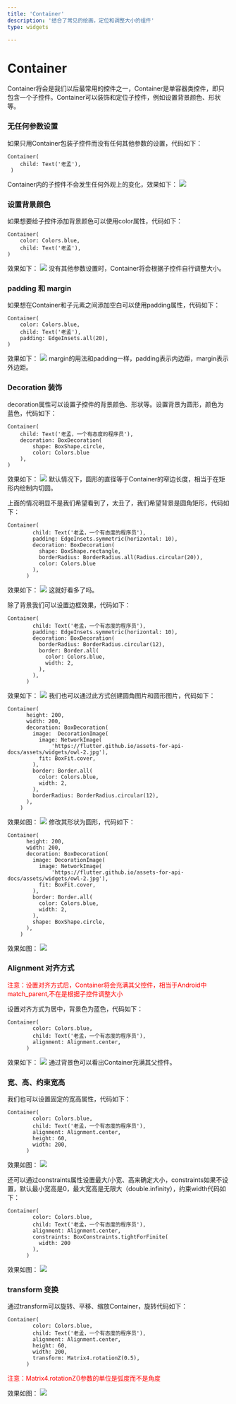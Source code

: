 ```yaml
---
title: 'Container'
description: '结合了常见的绘画，定位和调整大小的组件'
type: widgets

---
```


# Container

Container将会是我们以后最常用的控件之一，Container是单容器类控件，即只包含一个子控件。Container可以装饰和定位子控件，例如设置背景颜色、形状等。

### 无任何参数设置
如果只用Container包装子控件而没有任何其他参数的设置，代码如下：
```
Container(
	child: Text('老孟'),
 )
```
Container内的子控件不会发生任何外观上的变化，效果如下：
![](https://img-blog.csdnimg.cn/20200219100859818.png)

### 设置背景颜色
如果想要给子控件添加背景颜色可以使用color属性，代码如下：
```
Container(
	color: Colors.blue,
    child: Text('老孟'),
)
```
效果如下：
![](https://img-blog.csdnimg.cn/20200219101210240.png?x-oss-process=image/watermark,type_ZmFuZ3poZW5naGVpdGk,shadow_10,text_aHR0cHM6Ly9ibG9nLmNzZG4ubmV0L21lbmdrczE5ODc=,size_16,color_FFFFFF,t_70)
没有其他参数设置时，Container将会根据子控件自行调整大小。

### padding 和 margin
如果想在Container和子元素之间添加空白可以使用padding属性，代码如下：
```
Container(
	color: Colors.blue,
    child: Text('老孟'),
    padding: EdgeInsets.all(20),
)
```
效果如下：
![](https://img-blog.csdnimg.cn/20200219101812488.png?x-oss-process=image/watermark,type_ZmFuZ3poZW5naGVpdGk,shadow_10,text_aHR0cHM6Ly9ibG9nLmNzZG4ubmV0L21lbmdrczE5ODc=,size_16,color_FFFFFF,t_70)
margin的用法和padding一样，padding表示内边距，margin表示外边距。

### Decoration 装饰
decoration属性可以设置子控件的背景颜色、形状等。设置背景为圆形，颜色为蓝色，代码如下：
```
Container(
	child: Text('老孟，一个有态度的程序员'),
    decoration: BoxDecoration(
    	shape: BoxShape.circle,
        color: Colors.blue
	),
)
```
效果如下：
![](https://img-blog.csdnimg.cn/20200219102742392.png?x-oss-process=image/watermark,type_ZmFuZ3poZW5naGVpdGk,shadow_10,text_aHR0cHM6Ly9ibG9nLmNzZG4ubmV0L21lbmdrczE5ODc=,size_16,color_FFFFFF,t_70)
默认情况下，圆形的直径等于Container的窄边长度，相当于在矩形内绘制内切圆。

上面的情况明显不是我们希望看到了，太丑了，我们希望背景是圆角矩形，代码如下：
```
Container(
        child: Text('老孟，一个有态度的程序员'),
        padding: EdgeInsets.symmetric(horizontal: 10),
        decoration: BoxDecoration(
          shape: BoxShape.rectangle,
          borderRadius: BorderRadius.all(Radius.circular(20)),
          color: Colors.blue
        ),
      )
```
效果如下：
![](https://img-blog.csdnimg.cn/20200219103614634.png?x-oss-process=image/watermark,type_ZmFuZ3poZW5naGVpdGk,shadow_10,text_aHR0cHM6Ly9ibG9nLmNzZG4ubmV0L21lbmdrczE5ODc=,size_16,color_FFFFFF,t_70)
这就好看多了吗。

除了背景我们可以设置边框效果，代码如下：
```
Container(
        child: Text('老孟，一个有态度的程序员'),
        padding: EdgeInsets.symmetric(horizontal: 10),
        decoration: BoxDecoration(
          borderRadius: BorderRadius.circular(12),
          border: Border.all(
            color: Colors.blue,
            width: 2,
          ),
        ),
      )
```
效果如下：
![](https://img-blog.csdnimg.cn/20200219104019448.png?x-oss-process=image/watermark,type_ZmFuZ3poZW5naGVpdGk,shadow_10,text_aHR0cHM6Ly9ibG9nLmNzZG4ubmV0L21lbmdrczE5ODc=,size_16,color_FFFFFF,t_70)
我们也可以通过此方式创建圆角图片和圆形图片，代码如下：
```
Container(
      height: 200,
      width: 200,
      decoration: BoxDecoration(
        image:  DecorationImage(
          image: NetworkImage(
              'https://flutter.github.io/assets-for-api-docs/assets/widgets/owl-2.jpg'),
          fit: BoxFit.cover,
        ),
        border: Border.all(
          color: Colors.blue,
          width: 2,
        ),
        borderRadius: BorderRadius.circular(12),
      ),
    )
```
效果如图：
![](https://img-blog.csdnimg.cn/20200219113122495.png?x-oss-process=image/watermark,type_ZmFuZ3poZW5naGVpdGk,shadow_10,text_aHR0cHM6Ly9ibG9nLmNzZG4ubmV0L21lbmdrczE5ODc=,size_16,color_FFFFFF,t_70)
修改其形状为圆形，代码如下：
```
Container(
      height: 200,
      width: 200,
      decoration: BoxDecoration(
        image: DecorationImage(
          image: NetworkImage(
              'https://flutter.github.io/assets-for-api-docs/assets/widgets/owl-2.jpg'),
          fit: BoxFit.cover,
        ),
        border: Border.all(
          color: Colors.blue,
          width: 2,
        ),
        shape: BoxShape.circle,
      ),
    )
```
效果如图：
![](https://img-blog.csdnimg.cn/20200219113352683.png?x-oss-process=image/watermark,type_ZmFuZ3poZW5naGVpdGk,shadow_10,text_aHR0cHM6Ly9ibG9nLmNzZG4ubmV0L21lbmdrczE5ODc=,size_16,color_FFFFFF,t_70)
### Alignment 对齐方式

<font color='red'>注意：设置对齐方式后，Container将会充满其父控件，相当于Android中match_parent,不在是根据子控件调整大小</font>

设置对齐方式为居中，背景色为蓝色，代码如下：
```
Container(
        color: Colors.blue,
        child: Text('老孟，一个有态度的程序员'),
        alignment: Alignment.center,
      )
```
效果如下：
![](https://img-blog.csdnimg.cn/20200219105115307.png?x-oss-process=image/watermark,type_ZmFuZ3poZW5naGVpdGk,shadow_10,text_aHR0cHM6Ly9ibG9nLmNzZG4ubmV0L21lbmdrczE5ODc=,size_16,color_FFFFFF,t_70)
通过背景色可以看出Container充满其父控件。

### 宽、高、约束宽高
我们也可以设置固定的宽高属性，代码如下：
```
Container(
        color: Colors.blue,
        child: Text('老孟，一个有态度的程序员'),
        alignment: Alignment.center,
        height: 60,
        width: 200,
      )
```
效果如图：
![](https://img-blog.csdnimg.cn/20200219105645176.png?x-oss-process=image/watermark,type_ZmFuZ3poZW5naGVpdGk,shadow_10,text_aHR0cHM6Ly9ibG9nLmNzZG4ubmV0L21lbmdrczE5ODc=,size_16,color_FFFFFF,t_70)

还可以通过constraints属性设置最大/小宽、高来确定大小，constraints如果不设置，默认最小宽高是0，最大宽高是无限大（double.infinity），约束width代码如下：
```
Container(
        color: Colors.blue,
        child: Text('老孟，一个有态度的程序员'),
        alignment: Alignment.center,
        constraints: BoxConstraints.tightForFinite(
          width: 200
        ),
      )
```
效果如图：
![](https://img-blog.csdnimg.cn/20200219110645625.png?x-oss-process=image/watermark,type_ZmFuZ3poZW5naGVpdGk,shadow_10,text_aHR0cHM6Ly9ibG9nLmNzZG4ubmV0L21lbmdrczE5ODc=,size_16,color_FFFFFF,t_70)

### transform 变换
通过transform可以旋转、平移、缩放Container，旋转代码如下：
```
Container(
        color: Colors.blue,
        child: Text('老孟，一个有态度的程序员'),
        alignment: Alignment.center,
        height: 60,
        width: 200,
        transform: Matrix4.rotationZ(0.5),
      )
```
<font color='red'>注意：Matrix4.rotationZ()参数的单位是弧度而不是角度</font>

效果如图：
![](https://img-blog.csdnimg.cn/20200219112353166.png?x-oss-process=image/watermark,type_ZmFuZ3poZW5naGVpdGk,shadow_10,text_aHR0cHM6Ly9ibG9nLmNzZG4ubmV0L21lbmdrczE5ODc=,size_16,color_FFFFFF,t_70)









